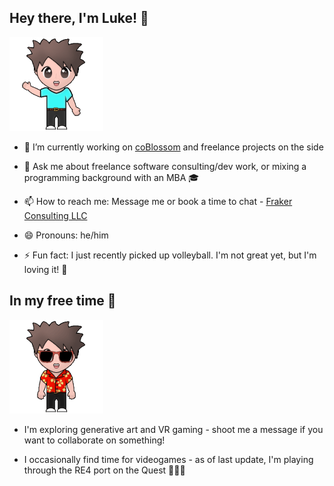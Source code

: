 ## Hey there, I'm Luke! 👋

<img src="assets/avatar-waving.gif" alt="animated avatar gif" width="150"/>

- 🔭 I’m currently working on [coBlossom](https://www.coblossom.com/) and freelance projects on the side

- 💬 Ask me about freelance software consulting/dev work, or mixing a programming background with an MBA 🎓

- 📫 How to reach me: Message me or book a time to chat - [Fraker Consulting LLC](https://frakerconsulting.com/)

- 😄 Pronouns: he/him

- ⚡ Fun fact: I just recently picked up volleyball. I'm not great yet, but I'm loving it! 🏐

## In my free time 👾

<img src="assets/avatar-fun.gif" alt="animated avatar gif" width="150"/>

- I'm exploring generative art and VR gaming - shoot me a message if you want to collaborate on something!

- I occasionally find time for videogames - as of last update, I'm playing through the RE4 port on the Quest 🥽🧟‍♂️

<!--
**lfraker/lfraker** is a ✨ _special_ ✨ repository because its `README.md` (this file) appears on your GitHub profile.

Here are some ideas to get you started:

- 🔭 I’m currently working on ...
- 🌱 I’m currently learning ...
- 👯 I’m looking to collaborate on ...
- 🤔 I’m looking for help with ...
- 💬 Ask me about ...
- 📫 How to reach me: ...
- 😄 Pronouns: ...
- ⚡ Fun fact: ...
-->
